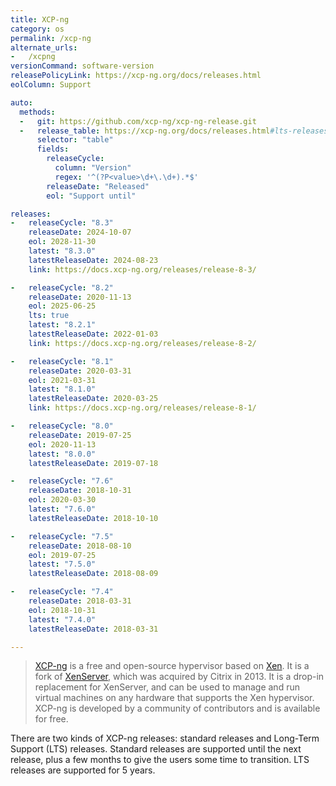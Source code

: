 ```yaml
---
title: XCP-ng
category: os
permalink: /xcp-ng
alternate_urls:
-   /xcpng
versionCommand: software-version
releasePolicyLink: https://xcp-ng.org/docs/releases.html
eolColumn: Support

auto:
  methods:
  -   git: https://github.com/xcp-ng/xcp-ng-release.git
  -   release_table: https://xcp-ng.org/docs/releases.html#lts-releases
      selector: "table"
      fields:
        releaseCycle:
          column: "Version"
          regex: '^(?P<value>\d+\.\d+).*$'
        releaseDate: "Released"
        eol: "Support until"

releases:
-   releaseCycle: "8.3"
    releaseDate: 2024-10-07
    eol: 2028-11-30
    latest: "8.3.0"
    latestReleaseDate: 2024-08-23
    link: https://docs.xcp-ng.org/releases/release-8-3/

-   releaseCycle: "8.2"
    releaseDate: 2020-11-13
    eol: 2025-06-25
    lts: true
    latest: "8.2.1"
    latestReleaseDate: 2022-01-03
    link: https://docs.xcp-ng.org/releases/release-8-2/

-   releaseCycle: "8.1"
    releaseDate: 2020-03-31
    eol: 2021-03-31
    latest: "8.1.0"
    latestReleaseDate: 2020-03-25
    link: https://docs.xcp-ng.org/releases/release-8-1/

-   releaseCycle: "8.0"
    releaseDate: 2019-07-25
    eol: 2020-11-13
    latest: "8.0.0"
    latestReleaseDate: 2019-07-18

-   releaseCycle: "7.6"
    releaseDate: 2018-10-31
    eol: 2020-03-30
    latest: "7.6.0"
    latestReleaseDate: 2018-10-10

-   releaseCycle: "7.5"
    releaseDate: 2018-08-10
    eol: 2019-07-25
    latest: "7.5.0"
    latestReleaseDate: 2018-08-09

-   releaseCycle: "7.4"
    releaseDate: 2018-03-31
    eol: 2018-10-31
    latest: "7.4.0"
    latestReleaseDate: 2018-03-31

---
```


> [XCP-ng](https://xcp-ng.org) is a free and open-source hypervisor based on
> [Xen](https://xenproject.org/). It is a fork of [XenServer](https://xenserver.com/), which was
> acquired by Citrix in 2013. It is a drop-in replacement for XenServer, and can be used to manage
> and run virtual machines on any hardware that supports the Xen hypervisor. XCP-ng is developed by
> a community of contributors and is available for free.

There are two kinds of XCP-ng releases: standard releases and Long-Term Support (LTS) releases.
Standard releases are supported until the next release, plus a few months to give the users some
time to transition. LTS releases are supported for 5 years.
